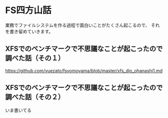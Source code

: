 # FS四方山話
業務でファイルシステムを作る過程で面白いことがたくさん起こるので、
それを書き留めていきます。

## XFSでのベンチマークで不思議なことが起こったので調べた話（その１）
https://github.com/yuezato/fsyomoyama/blob/master/xfs_dio_ohanashi1.md

## XFSでのベンチマークで不思議なことが起こったので調べた話（その２）
いま書いてる

